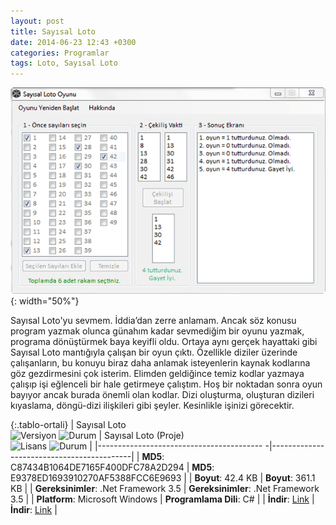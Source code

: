 ```yaml
---
layout: post
title: Sayısal Loto
date: 2014-06-23 12:43 +0300
categories: Programlar
tags: Loto, Sayısal Loto
---
```

![sayisal-loto](/images/programlar/sayisal-loto.png){: width="50%"}

 Sayısal Loto'yu sevmem. İddia’dan zerre anlamam. Ancak söz konusu program yazmak olunca günahım kadar sevmediğim bir oyunu yazmak, programa dönüştürmek baya keyifli oldu. Ortaya aynı gerçek hayattaki gibi Sayısal Loto mantığıyla çalışan bir oyun çıktı. Özellikle diziler üzerinde çalışanların, bu konuyu biraz daha anlamak isteyenlerin kaynak kodlarına göz gezdirmesini çok isterim. Elimden geldiğince temiz kodlar yazmaya çalışıp işi eğlenceli bir hale getirmeye çalıştım. Hoş bir noktadan sonra oyun bayıyor ancak burada önemli olan kodlar. Dizi oluşturma, oluşturan dizileri kıyaslama, döngü-dizi ilişkileri gibi şeyler. Kesinlikle işinizi görecektir.

{:.tablo-ortali}
| Sayısal Loto<br>![Versiyon](https://img.shields.io/badge/Versiyon-1.00-blueviolet.svg?style=flat) ![Durum](https://img.shields.io/badge/Durum-Çalışıyor-success.svg?style=flat) | Sayısal Loto (Proje)<br>![Lisans](https://img.shields.io/badge/Lisans-MIT-blue.svg?style=flat) ![Durum](https://img.shields.io/badge/Proje-Kodlar_Gözden_Geçirelecek-red.svg?style=flat) |
|----------------------------------------- -|-------------------------------------------|
| **MD5**: C87434B1064DE7165F400DFC78A2D294 | **MD5**: E9378ED1693910270AF5388FCC6E9693 | 
| **Boyut**: 42.4 KB                       | **Boyut**: 361.1 KB                         |
| **Gereksinimler**: .Net Framework 3.5     | **Gereksinimler**: .Net Framework 3.5      |
| **Platform**: Microsoft Windows           | **Programlama Dili**: C#                  |
| **İndir**: [Link](https://www.dropbox.com/s/34f34ixhnq5vcfp/sayisal-loto.zip?dl=1)         | **İndir**: [Link](https://www.dropbox.com/s/m9gepw6ix0kyxb5/sayisal-loto-proje.zip?dl=1)                      |